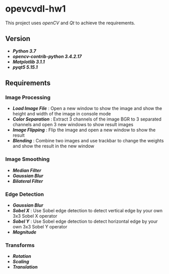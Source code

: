 # opevcvdl-hw1
This project uses *openCV* and *Qt* to achieve the requirements.
## Version
- ***Python 3.7***  
- ***opencv-contrib-python 3.4.2.17***  
- ***Matplotlib 3.1.1***  
- ***pyqt5 5.15.1***
## Requirements
### Image Processing
- ***Load Image File*** : Open a new window to show the image and show the height and width of the image in console mode
- ***Color Separation*** : Extract 3 channels of the image BGR to 3 separated channels and open 3 new windows to show result images
- ***Image Flipping*** : Flip the image and open a new window to show the result
- ***Blending*** : Combine two images and use trackbar to change the weights and show the result in the new window
### Image Smoothing
- ***Median Filter***  
- ***Gaussian Blur***  
- ***Bilateral Filter***  
### Edge Detection
- ***Gaussian Blur***  
- ***Sobel X*** : Use Sobel edge detection to detect vertical edge by your own 3x3 Sobel X operator
- ***Sobel Y*** : Use Sobel edge detection to detect horizontal edge by your own 3x3 Sobel Y operator
- ***Magnitude***
### Transforms
- ***Rotation***  
- ***Scaling***  
- ***Translation***
